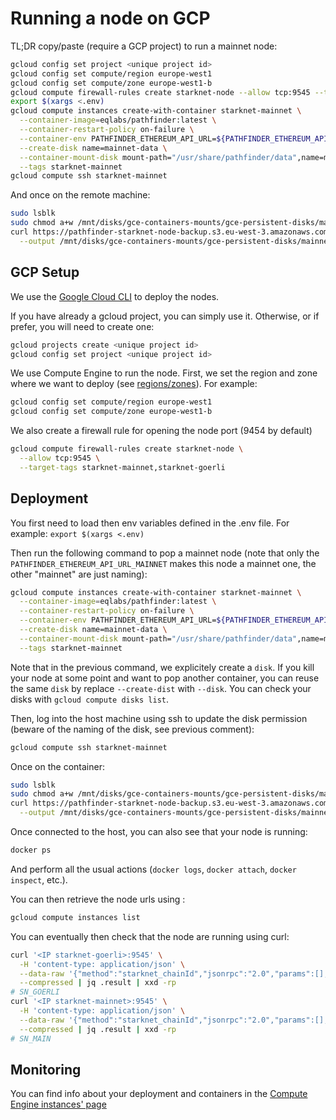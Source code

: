 # Running a node on GCP

TL;DR copy/paste (require a GCP project) to run a mainnet node:

```bash
gcloud config set project <unique project id>
gcloud config set compute/region europe-west1
gcloud config set compute/zone europe-west1-b
gcloud compute firewall-rules create starknet-node --allow tcp:9545 --target-tags starknet-mainnet,starknet-goerli
export $(xargs <.env)
gcloud compute instances create-with-container starknet-mainnet \
  --container-image=eqlabs/pathfinder:latest \
  --container-restart-policy on-failure \
  --container-env PATHFINDER_ETHEREUM_API_URL=${PATHFINDER_ETHEREUM_API_URL_MAINNET} \
  --create-disk name=mainnet-data \
  --container-mount-disk mount-path="/usr/share/pathfinder/data",name=mainnet-data \
  --tags starknet-mainnet
gcloud compute ssh starknet-mainnet
```

And once on the remote machine:

```bash
sudo lsblk
sudo chmod a+w /mnt/disks/gce-containers-mounts/gce-persistent-disks/mainnet-data
curl https://pathfinder-starknet-node-backup.s3.eu-west-3.amazonaws.com/mainnet/mainnet.sqlite \
  --output /mnt/disks/gce-containers-mounts/gce-persistent-disks/mainnet-data/mainnet.sqlite
```

## GCP Setup

We use the [Google Cloud CLI](https://cloud.google.com/sdk/docs/install) to deploy the nodes.

If you have already a gcloud project, you can simply use it. Otherwise, or if prefer, you will need to create one:

```bash
gcloud projects create <unique project id>
gcloud config set project <unique project id>
```

We use Compute Engine to run the node. First, we set the region and zone where we want to deploy (see [regions/zones](https://cloud.google.com/compute/docs/regions-zones)).
For example:

```bash
gcloud config set compute/region europe-west1
gcloud config set compute/zone europe-west1-b
```

We also create a firewall rule for opening the node port (9454 by default)

```bash
gcloud compute firewall-rules create starknet-node \
  --allow tcp:9545 \
  --target-tags starknet-mainnet,starknet-goerli
```

## Deployment

You first need to load then env variables defined in the .env file. For example: `export $(xargs <.env)`

Then run the following command to pop a mainnet node
(note that only the `PATHFINDER_ETHEREUM_API_URL_MAINNET` makes this node a mainnet one, the other "mainnet" are just naming):

```bash
gcloud compute instances create-with-container starknet-mainnet \
  --container-image=eqlabs/pathfinder:latest \
  --container-restart-policy on-failure \
  --container-env PATHFINDER_ETHEREUM_API_URL=${PATHFINDER_ETHEREUM_API_URL_MAINNET} \
  --create-disk name=mainnet-data \
  --container-mount-disk mount-path="/usr/share/pathfinder/data",name=mainnet-data \
  --tags starknet-mainnet
```

Note that in the previous command, we explicitely create a `disk`. If you kill your node at some point and want to pop another container,
you can reuse the same `disk` by replace `--create-dist` with `--disk`. You can check your disks with `gcloud compute disks list`.

Then, log into the host machine using ssh to update the disk permission (beware of the naming of the disk, see previous comment):

```bash
gcloud compute ssh starknet-mainnet
```

Once on the container:

```bash
sudo lsblk
sudo chmod a+w /mnt/disks/gce-containers-mounts/gce-persistent-disks/mainnet-data
curl https://pathfinder-starknet-node-backup.s3.eu-west-3.amazonaws.com/mainnet/mainnet.sqlite \
  --output /mnt/disks/gce-containers-mounts/gce-persistent-disks/mainnet-data/mainnet.sqlite
```

Once connected to the host, you can also see that your node is running:

```bash
docker ps
```

And perform all the usual actions (`docker logs`, `docker attach`, `docker inspect`, etc.).

You can then retrieve the node urls using :

```bash
gcloud compute instances list
```

You can eventually then check that the node are running using curl:

```bash
curl '<IP starknet-goerli>:9545' \
  -H 'content-type: application/json' \
  --data-raw '{"method":"starknet_chainId","jsonrpc":"2.0","params":[],"id":0}' \
  --compressed | jq .result | xxd -rp
# SN_GOERLI
curl '<IP starknet-mainnet>:9545' \
  -H 'content-type: application/json' \
  --data-raw '{"method":"starknet_chainId","jsonrpc":"2.0","params":[],"id":0}' \
  --compressed | jq .result | xxd -rp
# SN_MAIN
```

## Monitoring

You can find info about your deployment and containers in the [Compute Engine instances' page](https://console.cloud.google.com/compute/instances)
